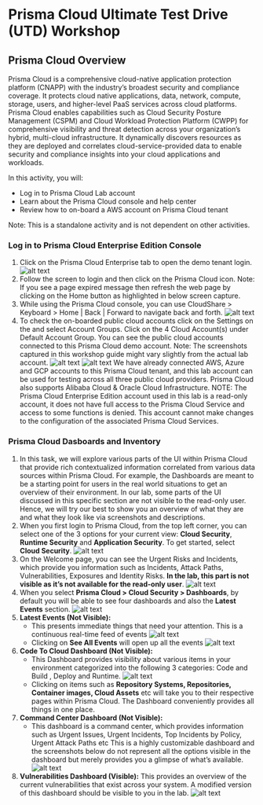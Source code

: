 # Prisma Cloud Ultimate Test Drive (UTD) Workshop
## Prisma Cloud Overview
Prisma Cloud is a comprehensive cloud-native application protection platform (CNAPP) with the industry’s broadest security and compliance coverage. It protects cloud native applications, data, network, compute, storage, users, and higher-level PaaS services across cloud platforms. Prisma Cloud enables capabilities such as Cloud Security Posture Management (CSPM) and Cloud Workload Protection Platform (CWPP) for comprehensive visibility and threat detection across your organization’s hybrid, multi-cloud infrastructure. It dynamically discovers resources as they are deployed and correlates cloud-service-provided data to enable security and compliance insights into your cloud applications and workloads.

In this activity, you will:
* Log in to Prisma Cloud Lab account
* Learn about the Prisma Cloud console and help center
* Review how to on-board a AWS account on Prisma Cloud tenant

Note: This is a standalone activity and is not dependent on other activities.

### Log in to Prisma Cloud Enterprise Edition Console
1. Click on the Prisma Cloud Enterprise tab to open the demo tenant login.
![alt text](/resouces/pcs-screen-1.png)
2. Follow the screen to login and then click on the Prisma Cloud icon.
Note: If you see a page expired message then refresh the web page by clicking on the Home button as highlighted in below screen capture.
3. While using the Prisma Cloud console, you can use CloudShare > Keyboard > Home | Back | Forward to navigate back and forth.
![alt text](/resouces/pcs-screen-2.png)
4. To check the on-boarded public cloud accounts click on the Settings on the and select Account Groups. Click on the 4 Cloud Account(s) under Default Account Group. You can see the public cloud accounts connected to this Prisma Cloud demo account.
Note: The screenshots captured in this workshop guide might vary slightly from the actual lab account.
![alt text](/resouces/pcs-screen-3.png)
![alt text](/resouces/pcs-screen-4.png)
We have already connected AWS, Azure and GCP accounts to this Prisma Cloud tenant, and this lab account can be used for testing across all three public cloud providers. Prisma Cloud also supports Alibaba Cloud & Oracle Cloud Infrastructure.
NOTE: The Prisma Cloud Enterprise Edition account used in this lab is a read-only account, it does not have full access to the Prisma Cloud Service and access to some functions is denied. This account cannot make changes to the configuration of the associated Prisma Cloud Services.

### Prisma Cloud Dasboards and Inventory
1. In this task, we will explore various parts of the UI within Prisma Cloud that provide rich contextualized information correlated from various data sources within Prisma Cloud. For example, the Dashboards are meant to be a starting point for users in the real world situations to get an overview of their environment. In our lab, some parts of the UI discussed in this specific section are not visible to the read-only user. Hence, we will try our best to show you an overview of what they are and what they look like via screenshots and descriptions.
2. When you first login to Prisma Cloud, from the top left corner, you can select one of the 3 options for your current view: **Cloud Security**, **Runtime Security** and **Application Security**. To get started, select **Cloud Security**.
![alt text](/resouces/pcs-screen-5.png)
3. On the Welcome page, you can see the Urgent Risks and Incidents, which provide you information such as Incidents, Attack Paths, Vulnerabilities, Exposures and Identity Risks. **In the lab, this part is not visible as it’s not available for the read-only user**.
![alt text](/resouces/pcs-screen-6.png)
4. When you select **Prisma Cloud > Cloud Security > Dashboards**, by default you will be able to see four dashboards and also the **Latest Events** section.
![alt text](/resouces/pcs-screen-7.png)
5. **Latest Events (Not Visible):**
    * This presents immediate things that need your attention. This is a continuous real-time feed of events
    ![alt text](/resouces/pcs-screen-8.png)
    * Clicking on **See All Events** will open up all the events
    ![alt text](/resouces/pcs-screen-9.png)
6. **Code To Cloud Dashboard (Not Visible):**
    * This Dashboard provides visibility about various items in your environment categorized into the following 3 categories: Code and Build , Deploy and Runtime. 
    ![alt text](/resouces/pcs-screen-10.png)
    * Clicking on items such as **Repository Systems, Repositories, Container images, Cloud Assets** etc will take you to their respective pages within Prisma Cloud. The Dashboard conveniently provides all things in one place.
7. **Command Center Dashboard (Not Visible):**
    * This dashboard is a command center, which provides information such as Urgent Issues, Urgent Incidents, Top Incidents by Policy, Urgent Attack Paths etc This is a highly customizable dashboard and the screenshots below do not represent all the options visible in the dashboard but merely provides you a glimpse of what’s available.
    ![alt text](/resouces/pcs-screen-11.png)
8. **Vulnerabilities Dashboard (Visible):** This provides an overview of the current vulnerabilities that exist across your system. A modified version of this dashboard should be visible to you in the lab.
    ![alt text](/resouces/pcs-screen-12.png) 
